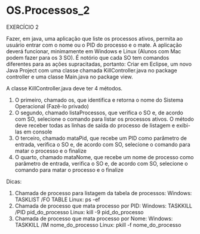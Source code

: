 # OS.Processos_2

EXERCÍCIO 2

Fazer, em java, uma aplicação que liste os processos ativos, permita ao usuário entrar com o
nome ou o PID do processo e o mate.
A aplicação deverá funcionar, minimamente em Windows e Linux (Alunos com Mac podem fazer
para os 3 SO).
É notório que cada SO tem comandos diferentes para as ações supracitadas, portanto:
Criar em Eclipse, um novo Java Project com uma classe chamada KillController.java no package
controller e uma classe Main.java no package view.

A classe KillController.java deve ter 4 métodos.
1) O primeiro, chamado os, que identifica e retorna o nome do Sistema Operacional (Fazê-lo
privado)
2) O segundo, chamado listaProcessos, que verifica o SO e, de acordo com SO, selecione o
comando para listar os processos ativos.
O método deve receber todas as linhas de saída do processo de listagem e exibi-las em console
3) O terceiro, chamado mataPid, que recebe um PID como parâmetro de entrada, verifica o SO
e, de acordo com SO, selecione o comando para matar o processo e o finalize
4) O quarto, chamado mataNome, que recebe um nome de processo como parâmetro de
entrada, verifica o SO e, de acordo com SO, selecione o comando para matar o processo e o
finalize

Dicas:
1) Chamada de processo para listagem da tabela de processos:
Windows: TASKLIST /FO TABLE
Linux: ps -ef
2) Chamada de processo que mata processo por PID:
Windows: TASKKILL /PID pid_do_processo
Linux: kill -9 pid_do_processo
3) Chamada de processo que mata processo por Nome:
Windows: TASKKILL /IM nome_do_processo
Linux: pkill -f nome_do_processo
